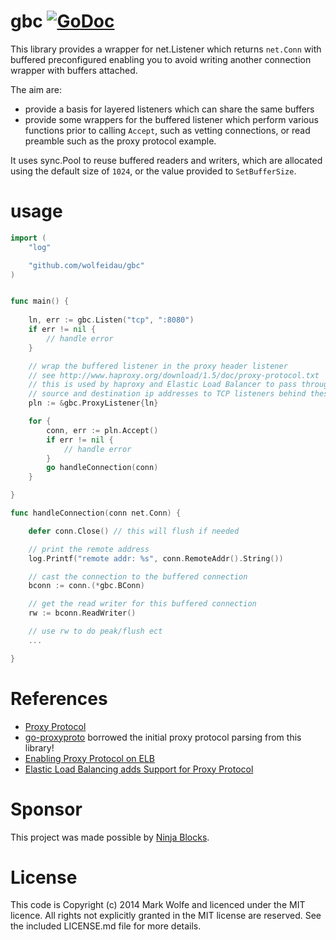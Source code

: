 # gbc [![GoDoc](https://img.shields.io/badge/godoc-Reference-brightgreen.svg?style=flat)](http://godoc.org/github.com/wolfeidau/gbc)

This library provides a wrapper for net.Listener which returns `net.Conn` with buffered preconfigured enabling you 
to avoid writing another connection wrapper with buffers attached. 

The aim are:

* provide a basis for layered listeners which can share the same buffers
* provide some wrappers for the buffered listener which perform various functions prior to calling `Accept`, such as vetting connections, or read preamble such as the proxy protocol example.

It uses sync.Pool to reuse buffered readers and writers, which are allocated using the default size of `1024`, or the 
value provided to `SetBufferSize`.

# usage

```go
import (
	"log"

	"github.com/wolfeidau/gbc"
)


func main() {
	
	ln, err := gbc.Listen("tcp", ":8080")
	if err != nil {
		// handle error
	}

	// wrap the buffered listener in the proxy header listener
	// see http://www.haproxy.org/download/1.5/doc/proxy-protocol.txt 
	// this is used by haproxy and Elastic Load Balancer to pass through 
	// source and destination ip addresses to TCP listeners behind these services.
	pln := &gbc.ProxyListener{ln}

	for {
		conn, err := pln.Accept()
		if err != nil {
			// handle error
		}
		go handleConnection(conn)
	}

}

func handleConnection(conn net.Conn) {

	defer conn.Close() // this will flush if needed

	// print the remote address
	log.Printf("remote addr: %s", conn.RemoteAddr().String())

	// cast the connection to the buffered connection
	bconn := conn.(*gbc.BConn)

	// get the read writer for this buffered connection
	rw := bconn.ReadWriter()

	// use rw to do peak/flush ect
	...

}

```

# References

* [Proxy Protocol](http://www.haproxy.org/download/1.5/doc/proxy-protocol.txt)
* [go-proxyproto](https://github.com/armon/go-proxyproto) borrowed the initial proxy protocol parsing from this library!
* [Enabling Proxy Protocol on ELB](http://docs.aws.amazon.com/ElasticLoadBalancing/latest/DeveloperGuide/enable-proxy-protocol.html)
* [Elastic Load Balancing adds Support for Proxy Protocol](https://aws.amazon.com/blogs/aws/elastic-load-balancing-adds-support-for-proxy-protocol/)

# Sponsor

This project was made possible by [Ninja Blocks](http://ninjablocks.com).

# License

This code is Copyright (c) 2014 Mark Wolfe and licenced under the MIT licence. All rights not explicitly granted in the MIT license are reserved. See the included LICENSE.md file for more details.